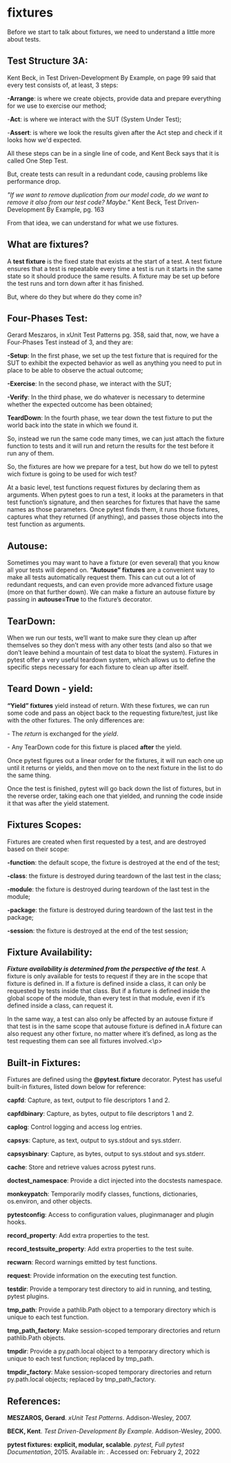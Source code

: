
# fixtures

Before we start to talk about fixtures, we need to understand a little more about tests.<br>

## Test Structure 3A:

Kent Beck, in Test Driven-Development By Example, on page 99 said that every test consists of, at least, 3 steps:<br>

<p><strong>-Arrange</strong>: is where we create objects, provide data and prepare everything for we use to exercise our method;

<p>-<strong>Act</strong>:  is where we interact with the SUT (System Under Test);

<p>-<strong>Assert</strong>: is where we look the results given after the Act step and check if it looks how we'd expected.</p>


<p>All these steps can be in a single line of code, and Kent Beck says that it is called One Step Test.<br>

But, create tests can result in a redundant code, causing problems like performance drop.<br> 

<p><em>"If we want to remove duplication from our model code, do we want to remove it
also from our test code? Maybe."</em> Kent Beck, Test Driven-Development By Example, pg. 163<br>

From that idea, we can understand for what we use fixtures.

## What are fixtures?

A <strong>test fixture</strong> is the fixed state that exists at the start of a test. A test fixture ensures
that a test is repeatable every time a test is run it starts in the same state so it
should produce the same results. A fixture may be set up before the test runs and
torn down after it has finished.

But, where do they but where do they come in?

## Four-Phases Test:

Gerard Meszaros, in xUnit Test Patterns pg. 358, said that, now, we have a Four-Phases Test instead of 3, and they are:

<p><strong>-Setup</strong>: In the first phase, we set up the test fixture that is required for the SUT to exhibit the expected behavior as 
well as anything you need to put in place to be able to observe the actual outcome;


<p><strong>-Exercise</strong>: In the second phase, we interact with the SUT;


<p><strong>-Verify</strong>: In the third phase, we do whatever is necessary to determine whether the expected outcome has been obtained;


<p><strong>TeardDown</strong>: In the fourth phase, we tear down the test fixture to put the world back into the state in which we found it.</p>


<p>So, instead we run the same code many times, we can just attach the fixture function to tests and it will run and return
the results for the test before it run any of them.

So, the fixtures are how we prepare for a test, but how do we tell to pytest wich fixture is going to be used
for wich test?</p>
At a basic level, test functions request fixtures by declaring them as arguments. When pytest goes to run a test, 
it looks at the parameters in that test function’s signature, and then searches for fixtures that have the same 
names as those parameters. Once pytest finds them, it runs those fixtures, captures what they returned (if anything), 
and passes those objects into the test function as arguments.

## Autouse:

Sometimes you may want to have a fixture (or even several) that you know all your tests will depend on. 
<strong>“Autouse” fixtures</strong> are a convenient way to make all tests automatically request them. This can cut out 
a lot of redundant requests, and can even provide more advanced fixture usage (more on that further down).
We can make a fixture an autouse fixture by passing in <strong>autouse=True</strong> to the fixture’s decorator.

## TearDown:

When we run our tests, we’ll want to make sure they clean up after themselves so they don’t mess with 
any other tests (and also so that we don’t leave behind a mountain of test data to bloat the system). 
Fixtures in pytest offer a very useful teardown system, which allows us to define the specific 
steps necessary for each fixture to clean up after itself.

## Teard Down - yield:

<strong>“Yield” fixtures</strong> yield instead of return. With these fixtures, we can run some code and pass an object back 
to the requesting fixture/test, just like with the other fixtures. The only differences are:

<p>- The <em>return</em> is exchanged for the <em>yield</em>.


<p>- Any TearDown code for this fixture is placed <strong>after</strong> the yield.


<p>Once pytest figures out a linear order for the fixtures, it will run each one up until it returns or yields, 
and then move on to the next fixture in the list to do the same thing.<br>
<p>Once the test is finished, pytest will go back down the list of fixtures, but in the reverse order, taking 
each one that yielded, and running the code inside it that was after the yield statement.

## Fixtures Scopes:

Fixtures are created when first requested by a test, and are destroyed based on their scope:

<p><strong>-function</strong>: the default scope, the fixture is destroyed at the end of the test;


<p><strong>-class</strong>: the fixture is destroyed during teardown of the last test in the class;


<p><strong>-module</strong>: the fixture is destroyed during teardown of the last test in the module;


<p><strong>-package</strong>: the fixture is destroyed during teardown of the last test in the package;


<p><strong>-session</strong>: the fixture is destroyed at the end of the test session;


## Fixture Availability:

<strong><em>Fixture availability is determined from the perspective of the test</em></strong>. A fixture is only available for tests 
to request if they are in the scope that fixture is defined in. If a fixture is defined inside a class, it 
can only be requested by tests inside that class. But if a fixture is defined inside the global scope of 
the module, than every test in that module, even if it’s defined inside a class, can request it.

<p>In the same way, a test can also only be affected by an autouse fixture if that test is in the same scope that 
autouse fixture is defined in.A fixture can also request any other fixture, no matter where it’s defined, 
as long as the test requesting them can see all fixtures involved.<\p>

## Built-in Fixtures:

<p>Fixtures are defined using the <strong>@pytest.fixture</strong> decorator. Pytest has useful built-in fixtures, 
listed down below for reference:

<p><strong>capfd</strong>: Capture, as text, output to file descriptors 1 and 2.

<p><strong>capfdbinary</strong>: Capture, as bytes, output to file descriptors 1 and 2.

<p><strong>caplog</strong>: Control logging and access log entries.

<p><strong>capsys</strong>: Capture, as text, output to sys.stdout and sys.stderr.

<p><strong>capsysbinary</strong>: Capture, as bytes, output to sys.stdout and sys.stderr.

<p><strong>cache</strong>: Store and retrieve values across pytest runs.

<p><strong>doctest_namespace</strong>: Provide a dict injected into the docstests namespace.

<p><strong>monkeypatch</strong>: Temporarily modify classes, functions, dictionaries, os.environ, and other objects.

<p><strong>pytestconfig</strong>: Access to configuration values, pluginmanager and plugin hooks.

<p><strong>record_property</strong>: Add extra properties to the test.

<p><strong>record_testsuite_property</strong>: Add extra properties to the test suite.

<p><strong>recwarn</strong>: Record warnings emitted by test functions.

<p><strong>request</strong>: Provide information on the executing test function.

<p><strong>testdir</strong>: Provide a temporary test directory to aid in running, and testing, pytest plugins.

<p><strong>tmp_path</strong>: Provide a pathlib.Path object to a temporary directory which is unique to each test function.

<p><strong>tmp_path_factory</strong>: Make session-scoped temporary directories and return pathlib.Path objects.

<p><strong>tmpdir</strong>: Provide a py.path.local object to a temporary directory which is unique to each test function; replaced by tmp_path.

<p><strong>tmpdir_factory</strong>: Make session-scoped temporary directories and return py.path.local objects; replaced by tmp_path_factory.

## References:

<p><strong>MESZAROS, Gerard</strong>. <em>xUnit Test Patterns</em>. Addison-Wesley, 2007.<br>
<p><strong>BECK, Kent</strong>. <em>Test Driven-Development By Example</em>. Addison-Wesley, 2000.<br>
<p><strong>pytest fixtures: explicit, modular, scalable</strong>. <em>pytest, Full pytest Documentation</em>, 2015. Available in: 
<https://docs.pytest.org/en/6.2.x/fixture.html#what-fixtures-are>. Accessed on: February 2, 2022
